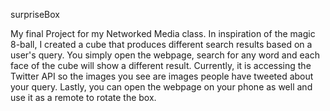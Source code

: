 surpriseBox

My final Project for my Networked Media class. In inspiration of the magic 8-ball, I created a cube that produces different search results based on a user's query. You simply open the webpage, search for any word and each face of the cube will show a different result. Currently, it is accessing the Twitter API so the images you see are images people have tweeted about your query. Lastly, you can open the webpage on your phone as well and use it as a remote to rotate the box.  
